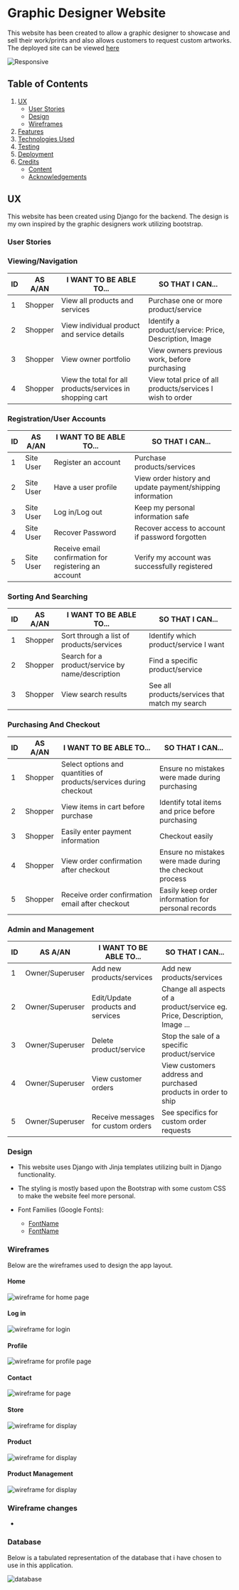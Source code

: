 # Graphic Designer Website

This website has been created to allow a graphic designer to showcase and sell their work/prints and also allows customers to request custom artworks. The deployed site can be viewed [here]()

![Responsive]()

## Table of Contents
1. [UX](#ux)
    - [User Stories](#user-stories)
    - [Design](#design)
    - [Wireframes](#wireframes)
2. [Features](#features)
3. [Technologies Used](#technologies-used)
4. [Testing](#testing)
5. [Deployment](#deployment)
6. [Credits](#credits)
    - [Content](#content)
    - [Acknowledgements](#acknowledgements)

## UX
This website has been created using Django for the backend. The design is my own inspired by the graphic designers work utilizing bootstrap.

### User Stories

### Viewing/Navigation
| ID 	| AS A/AN 	| I WANT TO BE ABLE TO...                                   	| SO THAT I CAN...                                          	|
|----	|---------	|-----------------------------------------------------------	|-----------------------------------------------------------	|
| 1  	| Shopper 	| View all products and services                            	| Purchase one or more product/service                      	|
| 2  	| Shopper 	| View individual product and service details               	| Identify a product/service: Price, Description, Image     	|
| 3  	| Shopper 	| View owner portfolio                                      	| View owners previous work, before purchasing              	|
| 4  	| Shopper 	| View the total for all products/services in shopping cart 	| View total price of all products/services I wish to order 	|

### Registration/User Accounts
| ID 	| AS A/AN   	| I WANT TO BE ABLE TO...                               	| SO THAT I CAN...                                           	|
|----	|-----------	|-------------------------------------------------------	|------------------------------------------------------------	|
| 1  	| Site User 	| Register an account                                   	| Purchase products/services                                 	|
| 2  	| Site User 	| Have a user profile                                   	| View order history and update payment/shipping information 	|
| 3  	| Site User 	| Log in/Log out                                        	| Keep my personal information safe                          	|
| 4  	| Site User 	| Recover Password                                      	| Recover access to account if password forgotten            	|
| 5  	| Site User 	| Receive email confirmation for registering an account 	| Verify my account was successfully registered              	|

### Sorting And Searching
| ID 	| AS A/AN 	| I WANT TO BE ABLE TO...                          	| SO THAT I CAN...                               	|
|----	|---------	|--------------------------------------------------	|------------------------------------------------	|
| 1  	| Shopper 	| Sort through a list of products/services         	| Identify which product/service I want          	|
| 2  	| Shopper 	| Search for a product/service by name/description 	| Find a specific product/service                	|
| 3  	| Shopper 	| View search results                              	| See all products/services that match my search 	|

### Purchasing And Checkout
| ID 	| AS A/AN 	| I WANT TO BE ABLE TO...                                            	| SO THAT I CAN...                                         	|
|----	|---------	|--------------------------------------------------------------------	|----------------------------------------------------------	|
| 1  	| Shopper 	| Select options and quantities of products/services during checkout 	| Ensure no mistakes were made during purchasing           	|
| 2  	| Shopper 	| View items in cart before purchase                                 	| Identify total items and price before purchasing         	|
| 3  	| Shopper 	| Easily enter payment information                                   	| Checkout easily                                          	|
| 4  	| Shopper 	| View order confirmation after checkout                             	| Ensure no mistakes were made during the checkout process 	|
| 5  	| Shopper 	| Receive order confirmation email after checkout                    	| Easily keep order information for personal records       	|

### Admin and Management
| ID 	| AS A/AN         	| I WANT TO BE ABLE TO...           	| SO THAT I CAN...                                                          	|
|----	|-----------------	|-----------------------------------	|---------------------------------------------------------------------------	|
| 1  	| Owner/Superuser 	| Add new products/services         	| Add new products/services                                                 	|
| 2  	| Owner/Superuser 	| Edit/Update products and services 	| Change all aspects of a product/service eg. Price, Description, Image ... 	|
| 3  	| Owner/Superuser 	| Delete product/service            	| Stop the sale of a specific product/service                               	|
| 4  	| Owner/Superuser 	| View customer orders              	| View customers address and purchased products in order to ship            	|
| 5  	| Owner/Superuser 	| Receive messages for custom orders  | See specifics for custom order requests           	                        |

### Design
- This website uses Django with Jinja templates utilizing built in Django functionality.

- The styling is mostly based upon the Bootstrap with some custom CSS to make the website feel more personal. 
    
- Font Families (Google Fonts):
  - [FontName]()
  - [FontName]()

### Wireframes
Below are the wireframes used to design the app layout.

#### Home
![wireframe for home page](static\wireframes\WireframesHome.png)

#### Log in
![wireframe for login](static\wireframes\WireframesLogin.png)

#### Profile
![wireframe for profile page](static\wireframes\WireframesProfile.png)

#### Contact
![wireframe for  page](static\wireframes\WireframesContact.png)

#### Store
![wireframe for  display](static\wireframes\WireframesStore.png)

#### Product
![wireframe for  display](static\wireframes\WireframesProduct.png)

#### Product Management
![wireframe for  display](static\wireframes\WireframesProductManagement.png)

### Wireframe changes 
 - 
 
### Database
Below is a tabulated representation of the database that i have chosen to use in this application.

![database]()

